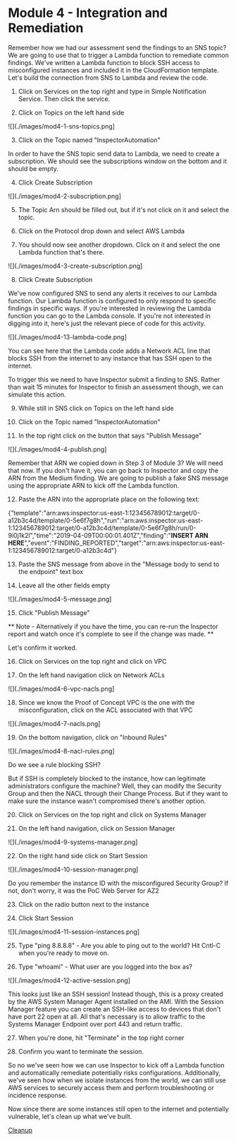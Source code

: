 Module 4 - Integration and Remediation
======================================

Remember how we had our assessment send the findings to an SNS topic? We are going to use that to trigger a Lambda function to remediate common findings. We've written a Lambda function to block SSH access to misconfigured instances and included it in the CloudFormation template. Let's build the connection from SNS to Lambda and review the code.

1.	Click on Services on the top right and type in Simple Notification Service. Then click the service.

2.	Click on Topics on the left hand side

![](./images/mod4-1-sns-topics.png]

3.	Click on the Topic named "InspectorAutomation"

In order to have the SNS topic send data to Lambda, we need to create a subscription. We should see the subscriptions window on the bottom and it should be empty.

4.	Click Create Subscription

![](./images/mod4-2-subscription.png]

5.	The Topic Arn should be filled out, but if it's not click on it and select the topic.

6.	Click on the Protocol drop down and select AWS Lambda

7.	You should now see another dropdown. Click on it and select the one Lambda function that's there.

![](./images/mod4-3-create-subscription.png]

8.	Click Create Subscription

We've now configured SNS to send any alerts it receives to our Lambda function. Our Lambda function is configured to only respond to specific findings in specific ways. If you're interested in reviewing the Lambda function you can go to the Lambda console. If you're not interested in digging into it, here's just the relevant piece of code for this activity.

![](./images/mod4-13-lambda-code.png]

You can see here that the Lambda code adds a Network ACL line that blocks SSH from the internet to any instance that has SSH open to the internet.

To trigger this we need to have Inspector submit a finding to SNS. Rather than wait 15 minutes for Inspector to finish an assessment though, we can simulate this action.

9.	While still in SNS click on Topics on the left hand side

10.	Click on the Topic named "InspectorAutomation"

11.	In the top right click on the button that says "Publish Message"

![](./images/mod4-4-publish.png]

Remember that ARN we copied down in Step 3 of Module 3? We will need that now. If you don't have it, you can go back to Inspector and copy the ARN from the Medium finding. We are going to publish a fake SNS message using the appropriate ARN to kick off the Lambda function.

12.	Paste the ARN into the appropriate place on the following text:

{"template":"arn:aws:inspector:us-east-1:123456789012:target/0-a12b3c4d/template/0-5e6f7g8h","run":"arn:aws:inspector:us-east-1:123456789012:target/0-a12b3c4d/template/0-5e6f7g8h/run/0-9i0j1k2l","time":"2019-04-09T00:00:01.401Z","finding":"**INSERT ARN HERE**","event":"FINDING_REPORTED","target":"arn:aws:inspector:us-east-1:123456789012:target/0-a12b3c4d"}

13.	Paste the SNS message from above in the "Message body to send to the endpoint" text box

14.	Leave all the other fields empty

![](./images/mod4-5-message.png]

15.	Click "Publish Message"

** Note - Alternatively if you have the time, you can re-run the Inspector report and watch once it's complete to see if the change was made. **

Let's confirm it worked.

16.	Click on Services on the top right and click on VPC

17.	On the left hand navigation click on Network ACLs

![](./images/mod4-6-vpc-nacls.png]

18.	Since we know the Proof of Concept VPC is the one with the misconfiguration, click on the ACL associated with that VPC

![](./images/mod4-7-nacls.png]

19.	On the bottom navigation, click on "Inbound Rules"

![](./images/mod4-8-nacl-rules.png]

Do we see a rule blocking SSH?

But if SSH is completely blocked to the instance, how can legitimate administrators configure the machine? Well, they can modify the Security Group and then the NACL through their Change Process. But if they want to make sure the instance wasn't compromised there's another option.

20.	Click on Services on the top right and click on Systems Manager

21.	On the left hand navigation, click on Session Manager

![](./images/mod4-9-systems-manager.png]

22.	On the right hand side click on Start Session

![](./images/mod4-10-session-manager.png]

Do you remember the instance ID with the misconfigured Security Group? If not, don't worry, it was the PoC Web Server for AZ2

23.	Click on the radio button next to the instance

24.	Click Start Session

![](./images/mod4-11-session-instances.png]

25.	Type "ping 8.8.8.8" - Are you able to ping out to the world? Hit Cntl-C when you're ready to move on.

26. Type "whoami" - What user are you logged into the box as?

![](./images/mod4-12-active-session.png]

This looks just like an SSH session! Instead though, this is a proxy created by the AWS System Manager Agent installed on the AMI. With the Session Manager feature you can create an SSH-like access to devices that don't have port 22 open at all. All that's necessary is to allow traffic to the Systems Manager Endpoint over port 443 and return traffic.

27.	When you're done, hit "Terminate" in the top right corner

28.	Confirm you want to terminate the session.

So no we've seen how we can use Inspector to kick off a Lambda function and automatically remediate potentially risks configurations. Additionally, we've seen how when we isolate instances from the world, we can still use AWS services to securely access them and perform troubleshooting or incidence response.

Now since there are some instances still open to the internet and potentially vulnerable, let's clean up what we've built.

[Cleanup](05-cleanup.md)